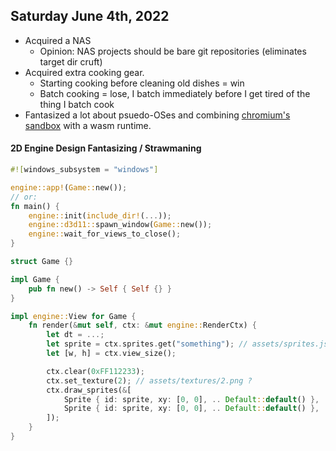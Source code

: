 ## Saturday June 4th, 2022
*   Acquired a NAS
    *   Opinion: NAS projects should be bare git repositories (eliminates target dir cruft)
*   Acquired extra cooking gear.
    *   Starting cooking before cleaning old dishes = win
    *   Batch cooking = lose, I batch immediately before I get tired of the thing I batch cook
*   Fantasized a lot about psuedo-OSes and combining [chromium's sandbox](https://chromium.googlesource.com/chromium/src/+/HEAD/docs/design/sandbox.md) with a wasm runtime.

#### 2D Engine Design Fantasizing / Strawmaning
```rust
#![windows_subsystem = "windows"]

engine::app!(Game::new());
// or:
fn main() {
    engine::init(include_dir!(...));
    engine::d3d11::spawn_window(Game::new());
    engine::wait_for_views_to_close();
}

struct Game {}

impl Game {
    pub fn new() -> Self { Self {} }
}

impl engine::View for Game {
    fn render(&mut self, ctx: &mut engine::RenderCtx) {
        let dt = ...;
        let sprite = ctx.sprites.get("something"); // assets/sprites.json: { "something": { ... } }
        let [w, h] = ctx.view_size();

        ctx.clear(0xFF112233);
        ctx.set_texture(2); // assets/textures/2.png ?
        ctx.draw_sprites(&[
            Sprite { id: sprite, xy: [0, 0], .. Default::default() },
            Sprite { id: sprite, xy: [0, 0], .. Default::default() },
        ]);
    }
}
```
